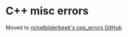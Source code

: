 # C++ misc errors

Moved to [richelbilderbeek's cpp_errors GitHub](https://github.com/richelbilderbeek/cpp_errors)
